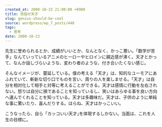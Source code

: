 ```yaml
---
created_at: 2000-10-23 21:00:00 +0900
title: 目指せ天才
slug: genius-should-be-cool
source: wordpress/wp_7_posts/448
tags:
  - 思考
date: 2000-10-23
---
```


先生に誉められるとか、成績がいいとか、なんとなく、かっこ悪い。「数学が苦手」なんていっているアニメのヒーローやヒロインに親近感が沸く。天才とかって、なんか話しづらいような、変わり者のような、付き合いたくない感じ。

そんなイメージが、蔓延している。僕の考える「天才」は、知的なユーモアにあふれていて、斬新な切り口でものを言い、周りの人を楽しませる。「天才」は自分を相対化して相手と対等に考えることができる。天才は感情に行動を左右されない。怒りは自分に損であることを知っているし、笑いはあらゆる事を良い方向へ運んでくれることを知っている。天才は多趣味だ。天才は、子供のように単純な事に驚いたり、喜んだりする。ほらね、天才はかっこいい。

こうなったら、自ら「カッコいい天才｣を体現するしかない。当面は、これを人生の目標に。
